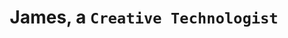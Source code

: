 ---
layout: home
permalink: "/"
title: James, a <code>Creative Technologist</code>
description: "With a background in <code>Digital Design</code> and <code>Software Development</code>, James specializes in disruptive digital innovation. He blends technical expertise with digital design skills to create engaging digital experiences and facilitate cross-disciplinary collaboration."
meta_description: "James Milton @JAMESXDIGIAL"
meta_title: JAMESXDIGIAL
subscribe: false

projects:
  heading: "" # "Projects"
  sub_heading: "" # "A collection of our recent work"
  limit: 6
  sort: weight # date | weight
  view_more_button_text: "" # "More Projects"
  view_more_button_link: "" # "/projects"
  columns: 2 # 1 | 2 | 3 | 4

# posts:
#   heading: "Recent Posts"
#   sub_heading: ""
#   limit: 3
#   sort: date # date | weight
#   view_more_button_text: ""
#   view_more_button_link: "" # "/blog"
#   columns: 3 # 1 | 2 | 3 | 4
---